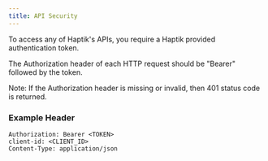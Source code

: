 ```yaml
---
title: API Security
---
```


To access any of Haptik's APIs, you require a Haptik provided authentication token.

The Authorization header of each HTTP request should be "Bearer" followed by the token.

Note:  If the Authorization header is missing or invalid, then 401 status code is returned.

### Example Header

```
Authorization: Bearer <TOKEN>
client-id: <CLIENT_ID>
Content-Type: application/json
```
